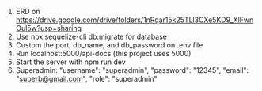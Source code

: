 1. ERD on https://drive.google.com/drive/folders/1nRqar15k25TLl3CXe5KD9_XlFwnOul5w?usp=sharing
2. Use npx sequelize-cli db:migrate for database 
3. Custom the port, db_name, and db_password on .env file
4. Run localhost:5000/api-docs (this project uses 5000)
5. Start the server with npm run dev
6. Superadmin:
  "username": "superadmin",
  "password": "12345",
  "email": "superb@gmail.com",
  "role": "superadmin"
